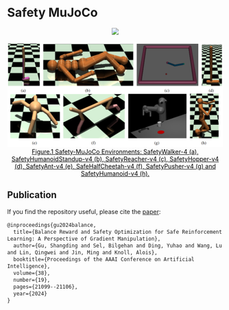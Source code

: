 # Safety MuJoCo

<p align="center" style="text-algin:center">
  <img src="https://github.com/SafeRL-Lab/Safety-MuJoCo/blob/main/safety_mujoco/figures/demo-1225005864%2000_00_00-00_00_30.gif">
</p>

 <div align=center>
 <img src="https://github.com/SafeRL-Lab/Safety-MuJoCo/blob/main/safety_mujoco/figures/safety-mujoco.png" width="850"/> 
 </div>
<div align=center>
<center style="color:#000000;text-decoration:underline">Figure.1 Safety-MuJoCo Environments: SafetyWalker-4 (a), SafetyHumanoidStandup-v4 (b), SafetyReacher-v4 (c), SafetyHopper-v4 (d), SafetyAnt-v4 (e), SafeHalfCheetah-v4 (f), SafetyPusher-v4 (g) and SafetyHumanoid-v4 (h). </center>
 </div>


## Publication
If you find the repository useful, please cite the [paper](https://ojs.aaai.org/index.php/AAAI/article/view/30102/31944):
```
@inproceedings{gu2024balance,
  title={Balance Reward and Safety Optimization for Safe Reinforcement Learning: A Perspective of Gradient Manipulation},
  author={Gu, Shangding and Sel, Bilgehan and Ding, Yuhao and Wang, Lu and Lin, Qingwei and Jin, Ming and Knoll, Alois},
  booktitle={Proceedings of the AAAI Conference on Artificial Intelligence},
  volume={38},
  number={19},
  pages={21099--21106},
  year={2024}
}
```
